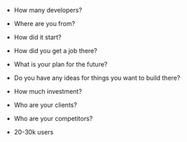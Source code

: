 - How many developers?
- Where are you from?
- How did it start?
- How did you get a job there?
- What is your plan for the future?
- Do you have any ideas for things you want to build there?
- How much investment?

- Who are your clients?
- Who are your competitors?

- 20-30k users


